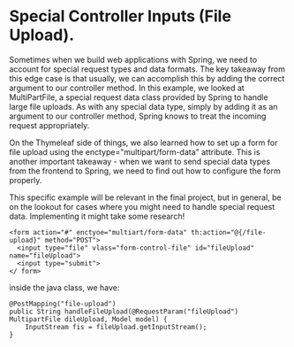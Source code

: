# Special Controller Inputs (File Upload).

Sometimes when we build web applications with Spring, we need to account for special request types and data formats. The key takeaway from this edge case is that usually, we can accomplish this by adding the correct argument to our controller method. In this example, we looked at MultiPartFile, a special request data class provided by Spring to handle large file uploads. As with any special data type, simply by adding it as an argument to our controller method, Spring knows to treat the incoming request appropriately.

On the Thymeleaf side of things, we also learned how to set up a form for file upload using the enctype="multipart/form-data" attribute. This is another important takeaway - when we want to send special data types from the frontend to Spring, we need to find out how to configure the form properly.

This specific example will be relevant in the final project, but in general, be on the lookout for cases where you might need to handle special request data. Implementing it might take some research!

```
<form action="#" enctyoe="multiart/form-data" th:action="@{/file-upload}" method="POST">
  <input type="file" vlass="form-control-file" id="fileUpload" name="fileUpload">
  <input type="submit">
</ form>
```

inside the java class, we have:
```
@PostMapping("file-upload")
public String handleFileUpload(@RequestParam("fileUpload") MultipartFile dileUpload, Model model) {
    InputStream fis = fileUpload.getInputStream();
}
```

